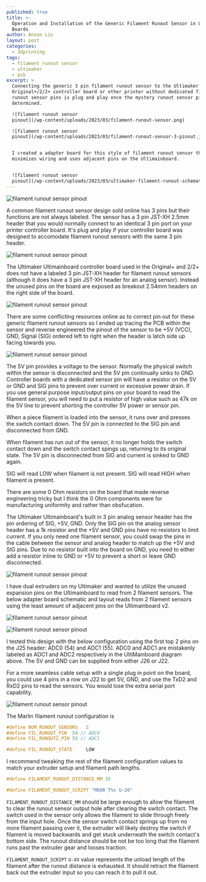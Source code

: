 ```yaml
---
published: true
title: >-
  Operation and Installation of the Generic Filament Runout Sensor in Ultimaker
  Boards
author: Anson Liu
layout: post
categories:
  - 3dprinting
tags:
  - filament runout sensor
  - ultimaker
  - pcb
excerpt: >
  Connecting the generic 3 pin filament runout sensor to the Ultimaker
  Original+/2/2+ controller board or other printer without dedicated filament
  runout sensor pins is plug and play once the mystery runout sensor pin out is
  determined.

  ![filament runout sensor
  pinout](/wp-content/uploads/2023/03/filament-runout-sensor.png)

  ![filament runout sensor
  pinout](/wp-content/uploads/2023/03/filament-runout-sensor-3-pinout.jpg)


  I created a adapter board for this style of filament runout sensor that
  minimizes wiring and uses adjacent pins on the Ultimainboard. 


  ![filament runout sensor
  pinout](/wp-content/uploads/2023/03/ultimaker-filament-runout-schematic.png)
---
```


![filament runout sensor pinout](/wp-content/uploads/2023/03/filament-runout-sensor.png)

A common filament runout sensor design sold online has 3 pins but their functions are not always labeled. The sensor has a 3 pin JST-XH 2.5mm header that you would normally connect to an identical 3 pin port on your printer controller board. It's plug and play if your controller board was designed to accomodate filament runout sensors with the same 3 pin header.

![filament runout sensor pinout](/wp-content/uploads/2023/03/jst-xh-3-pin.jpg)

The Ultimaker Ultimainboard controller board used in the Original+ and 2/2+ does not have a labeled 3 pin JST-XH header for filament runout sensors (although it does have a 3 pin JST-XH header for an analog sensor). Instead the unused pins on the board are exposed as breakout 2.54mm headers on the right side of the board.

![filament runout sensor pinout](/wp-content/uploads/2023/03/ultimainboardv2-overview.png)

There are some conflicting resources online as to correct pin out for these generic filament runout sensors so I ended up tracing the PCB within the sensor and reverse engineered the pinout of the sensor to be +5V (VCC), GND, Signal (SIG) ordered left to right when the header is latch side up facing towards you.

![filament runout sensor pinout](/wp-content/uploads/2023/03/filament-runout-sensor-3-pinout.jpg)

The 5V pin provides a voltage to the sensor. Normally the physical switch within the sensor is disconnected and the 5V pin continually sinks to GND. Controller boards with a dedicated sensor pin will have a resistor on the 5V or GND and SIG pins to prevent over current or excessive power drain. If you use general purpose input/output pins on your board to read the filament sensor, you will need to put a resistor of high value such as 47k on the 5V line to prevent shorting the controller 5V power or sensor pin.

When a piece filament is loaded into the sensor, it runs over and presses the switch contact down. The 5V pin is connected to the SIG pin and disconnected from GND.

When filament has run out of the sensor, it no longer holds the switch contact down and the switch contact spings up, returning to its original state. The 5V pin is disconnected from SIG and current is sinked to GND again.

SIG will read LOW when filament is not present. SIG will read HIGH when filament is present.

There are some 0 Ohm resistors on the board that made reverse engineering tricky but I think the 0 Ohm components were for manufacturing uniformity and rather than obsfucation.

The Ultimaker Ultimainboard's built in 3 pin analog sensor header has the pin ordering of SIG, +5V, GND. Only the SIG pin on the analog sensor header has a 1k resistor and the +5V and GND pins have no resistors to limit current. If you only need one filament sensor, you could swap the pins in the cable between the sensor and analog header to match up the +5V and SIG pins. Due to no resistor built into the board on GND, you need to either add a resistor inline to GND or +5V to prevent a short or leave GND disconnected.

![filament runout sensor pinout](/wp-content/uploads/2023/03/ultimainboard-analog-sensor-header-schematic.png)

I have dual extruders on my Ultimaker and wanted to utilize the unused expansion pins on the Ultimainboard to read from 2 filament sensors. The below adapter board schematic and layout reads from 2 filament sensors using the least amount of adjacent pins on the Ultimainboard v2.

![filament runout sensor pinout](/wp-content/uploads/2023/03/ultimaker-filament-runout-schematic.png)

![filament runout sensor pinout](/wp-content/uploads/2023/03/ultimaker-filament-runout-board.png)

I tested this design with the below configuration using the first top 2 pins on the J25 header: ADC0 (54) and ADC1 (55). ADC0 and ADC1 are mistakenly labeled as ADC1 and ADC2 respectively in the UltiMainboard diagram above. The 5V and GND can be supplied from either J26 or J22. 

For a more seamless cable setup with a single plug in point on the board, you could use 4 pins in a row on J22 to get 5V, GND, and use the TxD2 and RxD2 pins to read the sensors. You would lose the extra serial port capability.

![filament runout sensor pinout](/wp-content/uploads/2023/03/ultimainboard-expansion-pins-detail.png)

The Marlin filament runout configuration is

```c
#define NUM_RUNOUT_SENSORS   2
#define FIL_RUNOUT_PIN  54 // ADC0
#define FIL_RUNOUT2_PIN 55 // ADC1

#define FIL_RUNOUT_STATE     LOW   
```

I recommend tweaking the rest of the filament configuration values to match your extruder setup and filament path lengths.

```c
#define FILAMENT_RUNOUT_DISTANCE_MM 35

#define FILAMENT_RUNOUT_SCRIPT "M600 T%c U-20"
```

`FILAMENT_RUNOUT_DISTANCE_MM` should be large enough to allow the filament to clear the runout sensor output hole after clearing the switch contact. The switch used in the sensor only allows the filament to slide through freely from the input hole. Once the sensor switch contact springs up from no more filament passing over it, the extruder will likely destroy the switch if filament is moved backwards and get stuck underneath the switch contact's bottom side. The runout distance should be not be too long that the filament runs past the extruder gear and looses traction.

`FILAMENT_RUNOUT_SCRIPT` `U-XX` value represents the unload length of the filament after the runout distance is exhausted. It should retract the filament back out the extruder input so you can reach it to pull it out.
